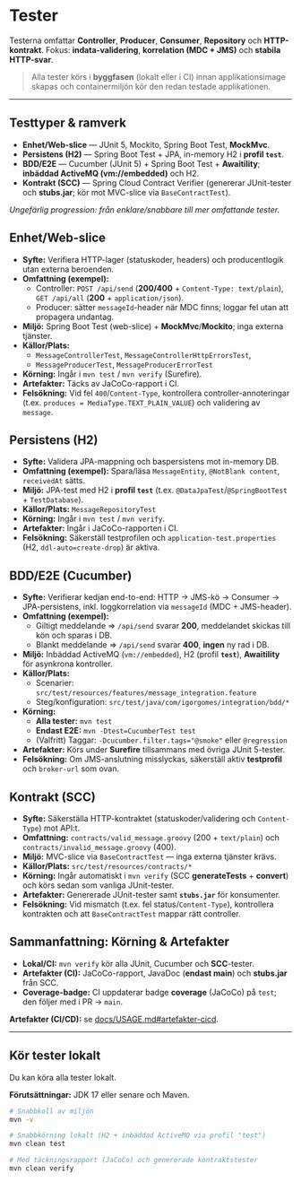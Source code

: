 # Tester

Testerna omfattar **Controller**, **Producer**, **Consumer**, **Repository** och **HTTP-kontrakt**. Fokus: **indata-validering**, **korrelation (MDC + JMS)** och **stabila HTTP-svar**.

> Alla tester körs i **byggfasen** (lokalt eller i CI) innan applikationsimage skapas och containermiljön kör den redan testade applikationen.

---

## Testtyper & ramverk

- **Enhet/Web-slice** — JUnit 5, Mockito, Spring Boot Test, **MockMvc**.
- **Persistens (H2)** — Spring Boot Test + JPA, in-memory H2 i **profil `test`**.
- **BDD/E2E** — Cucumber (JUnit 5) + Spring Boot Test + **Awaitility**; **inbäddad ActiveMQ (vm://embedded)** och H2.
- **Kontrakt (SCC)** — Spring Cloud Contract Verifier (genererar JUnit-tester och **stubs.jar**; kör mot MVC-slice via `BaseContractTest`).

*Ungefärlig progression: från enklare/snabbare till mer omfattande tester.*

## Enhet/Web-slice

- **Syfte:** Verifiera HTTP-lager (statuskoder, headers) och producentlogik utan externa beroenden.
- **Omfattning (exempel):**
  - Controller: `POST /api/send` (**200/400** + `Content-Type: text/plain`), `GET /api/all` (**200** + `application/json`).
  - Producer: sätter `messageId`-header när MDC finns; loggar fel utan att propagera undantag.
- **Miljö:** Spring Boot Test (web-slice) + **MockMvc**/**Mockito**; inga externa tjänster.
- **Källor/Plats:**
  - `MessageControllerTest`, `MessageControllerHttpErrorsTest`,
  - `MessageProducerTest`, `MessageProducerErrorTest`
- **Körning:** Ingår i `mvn test` / `mvn verify` (Surefire).
- **Artefakter:** Täcks av JaCoCo-rapport i CI.
- **Felsökning:** Vid fel `400`/`Content-Type`, kontrollera controller-annoteringar (t.ex. `produces = MediaType.TEXT_PLAIN_VALUE`) och validering av `message`.

## Persistens (H2)

- **Syfte:** Validera JPA-mappning och baspersistens mot in-memory DB.
- **Omfattning (exempel):** Spara/läsa `MessageEntity`, `@NotBlank content`, `receivedAt` sätts.
- **Miljö:** JPA-test med H2 i **profil `test`** (t.ex. `@DataJpaTest`/`@SpringBootTest` + `TestDatabase`).
- **Källor/Plats:** `MessageRepositoryTest`
- **Körning:** Ingår i `mvn test` / `mvn verify`.
- **Artefakter:** Ingår i JaCoCo-rapporten i CI.
- **Felsökning:** Säkerställ testprofilen och `application-test.properties` (H2, `ddl-auto=create-drop`) är aktiva.

## BDD/E2E (Cucumber)

- **Syfte:** Verifierar kedjan end-to-end: HTTP → JMS-kö → Consumer → JPA-persistens, inkl. loggkorrelation via `messageId` (MDC + JMS-header).
- **Omfattning (exempel):**
  - Giltigt meddelande ⇒ `/api/send` svarar **200**, meddelandet skickas till kön och sparas i DB.
  - Blankt meddelande ⇒ `/api/send` svarar **400**, **ingen** ny rad i DB.
- **Miljö:** Inbäddad ActiveMQ (`vm://embedded`), H2 (profil **`test`**), **Awaitility** för asynkrona kontroller.
- **Källor/Plats:**
  - Scenarier: `src/test/resources/features/message_integration.feature`
  - Steg/konfiguration: `src/test/java/com/igorgomes/integration/bdd/*`
- **Körning:**
  - **Alla tester:** `mvn test`
  - **Endast E2E:** `mvn -Dtest=CucumberTest test`
  - (Valfritt) Taggar: `-Dcucumber.filter.tags="@smoke"` eller `@regression`
- **Artefakter:** Körs under **Surefire** tillsammans med övriga JUnit 5-tester.
- **Felsökning:** Om JMS-anslutning misslyckas, säkerställ aktiv **testprofil** och `broker-url` som ovan.

## Kontrakt (SCC)

- **Syfte:** Säkerställa HTTP-kontraktet (statuskoder/validering och `Content-Type`) mot API:t.
- **Omfattning:** `contracts/valid_message.groovy` (200 + `text/plain`) och `contracts/invalid_message.groovy` (400).
- **Miljö:** MVC-slice via `BaseContractTest` — inga externa tjänster krävs.
- **Källor/Plats:** `src/test/resources/contracts/*`
- **Körning:** Ingår automatiskt i `mvn verify` (SCC **generateTests** + **convert**) och körs sedan som vanliga JUnit-tester.
- **Artefakter:** Genererade JUnit-tester samt **`stubs.jar`** för konsumenter.
- **Felsökning:** Vid mismatch (t.ex. fel status/`Content-Type`), kontrollera kontrakten och att `BaseContractTest` mappar rätt controller.

## Sammanfattning: Körning & Artefakter

- **Lokal/CI:** `mvn verify` kör alla JUnit, Cucumber och **SCC**-tester.
- **Artefakter (CI):** JaCoCo-rapport, JavaDoc (**endast main**) och **stubs.jar** från SCC.
- **Coverage-badge:** CI uppdaterar badge **coverage** (JaCoCo) på `test`; den följer med i PR → `main`. 

**Artefakter (CI/CD):** se [docs/USAGE.md#artefakter-cicd](docs/USAGE.md#artefakter-cicd).

---

## Kör tester lokalt

Du kan köra alla tester lokalt.

**Förutsättningar:** JDK 17 eller senare och Maven.

```bash
# Snabbkoll av miljön
mvn -v

# Snabbkörning lokalt (H2 + inbäddad ActiveMQ via profil "test")
mvn clean test

# Med täckningsrapport (JaCoCo) och genererade kontraktstester
mvn clean verify
```